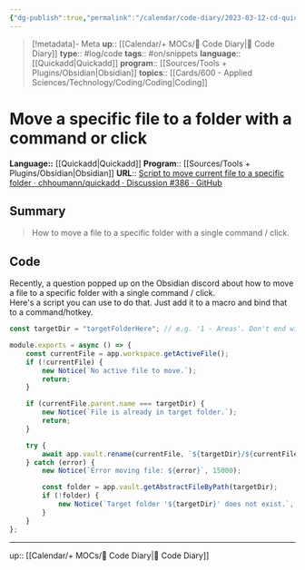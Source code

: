 ```yaml
---
{"dg-publish":true,"permalink":"/calendar/code-diary/2023-03-12-cd-quickadd-move-a-specific-file-to-a-folder-with-a-command-or-click/","title":"Move a specific file to a folder with a command or click"}
---
```


> [!metadata]- Meta
> **up**:: [[Calendar/+ MOCs/🧪 Code Diary\|🧪 Code Diary]]
> **type**:: #log/code 
> **tags**:: #on/snippets 
> **language**:: [[Quickadd\|Quickadd]]
> **program**:: [[Sources/Tools + Plugins/Obsidian\|Obsidian]]
> **topics**:: [[Cards/600 - Applied Sciences/Technology/Coding/Coding\|Coding]]


# Move a specific file to a folder with a command or click
**Language::**  [[Quickadd\|Quickadd]]
**Program**:: [[Sources/Tools + Plugins/Obsidian\|Obsidian]]
**URL**:: [Script to move current file to a specific folder · chhoumann/quickadd · Discussion #386 · GitHub](https://github.com/chhoumann/quickadd/discussions/386)

## Summary
> How to move a file to a specific folder with a single command / click.

## Code

Recently, a question popped up on the Obsidian discord about how to move a file to a specific folder with a single command / click.  
Here's a script you can use to do that. Just add it to a macro and bind that to a command/hotkey.

```js
const targetDir = "targetFolderHere"; // e.g. '1 - Areas'. Don't end with a slash. Empty for root directory.

module.exports = async () => {
    const currentFile = app.workspace.getActiveFile();
    if (!currentFile) {
        new Notice(`No active file to move.`);
        return;
    }

    if (currentFile.parent.name === targetDir) {
        new Notice(`File is already in target folder.`);
        return;
    }

    try {
        await app.vault.rename(currentFile, `${targetDir}/${currentFile.name}`);
    } catch (error) {
        new Notice(`Error moving file: ${error}`, 15000);

        const folder = app.vault.getAbstractFileByPath(targetDir);
        if (!folder) {
            new Notice(`Target folder '${targetDir}' does not exist.`, 15000);
        }
    }
};
```


---
up:: [[Calendar/+ MOCs/🧪 Code Diary\|🧪 Code Diary]]